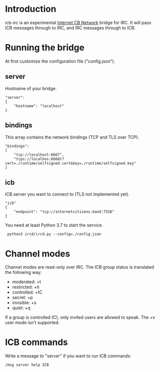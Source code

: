 # Introduction

icb-irc is an experimental [Internet CB Network](http://www.icb.net/) bridge for IRC. It will pass ICB messages through to IRC, and IRC messages through to ICB.

# Running the bridge

At first customize the configuration file ("config.json").

## server

Hostname of your bridge.

	"server":
	{
		"hostname": "localhost"
	}

## bindings

This array contains the network bindings (TCP and TLS over TCP).

	"bindings":
	[
		"tcp://localhost:6667",
		"tcps://localhos:6668t?cert=./runtime/selfsigned.cert&key=./runtime/selfsigned.key"
	]

## icb

ICB server you want to connect to (TLS not implemented yet).

	"icb"
	{
		"endpoint": "tcp://internetcitizens.band:7326"
	}

You need at least Python 3.7 to start the service.

	 python3 ircd/ircd.py --config=./config.json

# Channel modes

Channel modes are read-only over IRC. The ICB group status is translated the following way:

* moderated: +t
* restricted: +ti
* controlled: +tC
* secret: +p
* invisible: +s
* quiet: +q

If a group is controlled (C), only invited users are allowed to speak. The +v user mode isn't supported.

# ICB commands

Write a message to "server" if you want to run ICB commands:

	/msg server help ICB
